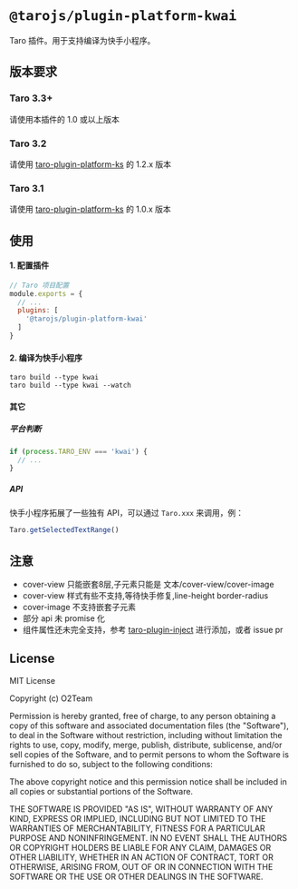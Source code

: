 # `@tarojs/plugin-platform-kwai`

Taro 插件。用于支持编译为快手小程序。

## 版本要求

### Taro 3.3+

请使用本插件的 1.0 或以上版本

### Taro 3.2

请使用 [taro-plugin-platform-ks](https://github.com/vadxq/taro-plugin-platform-ks) 的 1.2.x 版本

### Taro 3.1

请使用 [taro-plugin-platform-ks](https://github.com/vadxq/taro-plugin-platform-ks) 的 1.0.x 版本

## 使用

#### 1. 配置插件

```js
// Taro 项目配置
module.exports = {
  // ...
  plugins: [
    '@tarojs/plugin-platform-kwai'
  ]
}
```

#### 2. 编译为快手小程序

```shell
taro build --type kwai
taro build --type kwai --watch
```

#### 其它

##### 平台判断

```js
if (process.TARO_ENV === 'kwai') {
  // ...
}
```

##### API

快手小程序拓展了一些独有 API，可以通过 `Taro.xxx` 来调用，例：

```js
Taro.getSelectedTextRange()
```

## 注意

* cover-view 只能嵌套8层,子元素只能是 文本/cover-view/cover-image
* cover-view 样式有些不支持,等待快手修复,line-height border-radius
* cover-image 不支持嵌套子元素
* 部分 api 未 promise 化
* 组件属性还未完全支持，参考 [taro-plugin-inject](https://github.com/NervJS/taro-plugin-inject) 进行添加，或者 issue pr

## License

MIT License

Copyright (c) O2Team

Permission is hereby granted, free of charge, to any person obtaining a copy
of this software and associated documentation files (the "Software"), to deal
in the Software without restriction, including without limitation the rights
to use, copy, modify, merge, publish, distribute, sublicense, and/or sell
copies of the Software, and to permit persons to whom the Software is
furnished to do so, subject to the following conditions:

The above copyright notice and this permission notice shall be included in all
copies or substantial portions of the Software.

THE SOFTWARE IS PROVIDED "AS IS", WITHOUT WARRANTY OF ANY KIND, EXPRESS OR
IMPLIED, INCLUDING BUT NOT LIMITED TO THE WARRANTIES OF MERCHANTABILITY,
FITNESS FOR A PARTICULAR PURPOSE AND NONINFRINGEMENT. IN NO EVENT SHALL THE
AUTHORS OR COPYRIGHT HOLDERS BE LIABLE FOR ANY CLAIM, DAMAGES OR OTHER
LIABILITY, WHETHER IN AN ACTION OF CONTRACT, TORT OR OTHERWISE, ARISING FROM,
OUT OF OR IN CONNECTION WITH THE SOFTWARE OR THE USE OR OTHER DEALINGS IN THE
SOFTWARE.
